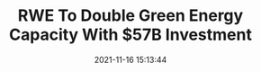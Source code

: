 ---
"title": "RWE To Double Green Energy Capacity With $57B Investment"
"date": "2021-11-16 15:13:44"
"feed_name": "RIGZONE"
"feed_website": "http://www.rigzone.com/"
"feed_rss": "http://www.rigzone.com/news/rss/rigzone_latest.aspx"
"link": "https://www.rigzone.com/news/rwe_to_double_green_energy_capacity_with_57b_investment-16-nov-2021-167036-article/?rss=true"
"source": "None"
"file": "_posts/2021-1-1-2eac5a41407410e3263d6462cad8b91bc8721b25.md"
"accident": "0"
"drilling": "0"
"dead": "0"
"injured": "0"
"arrested": "0"
"place": "unknown place"
"where": "unknown site"
"causes": "unknown"
"place_uri": "unknown place"
---